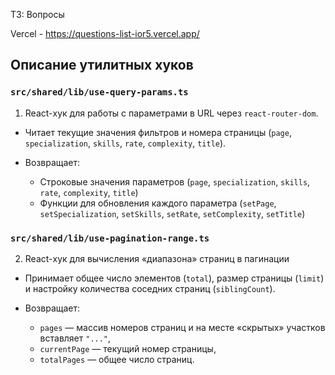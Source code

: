 ТЗ: Вопросы

Vercel - https://questions-list-ior5.vercel.app/

## Описание утилитных хуков

### `src/shared/lib/use-query-params.ts`

1. React-хук для работы с параметрами в URL через `react-router-dom`.

- Читает текущие значения фильтров и номера страницы (`page`, `specialization`, `skills`, `rate`, `complexity`, `title`).

- Возвращает:
  - Строковые значения параметров (`page`, `specialization`, `skills`, `rate`, `complexity`, `title`)
  - Функции для обновления каждого параметра (`setPage`, `setSpecialization`, `setSkills`, `setRate`, `setComplexity`, `setTitle`)

### `src/shared/lib/use-pagination-range.ts`

2. React-хук для вычисления «диапазона» страниц в пагинации


- Принимает общее число элементов (`total`), размер страницы (`limit`) и настройку количества соседних страниц (`siblingCount`).
  
- Возвращает:
  - `pages` — массив номеров страниц и на месте «скрытых» участков вставляет `"..."`,  
  - `currentPage` — текущий номер страницы,  
  - `totalPages` — общее число страниц.  
